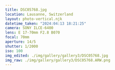 ```yaml
---
title: DSC05768.jpg
location: Lausanne, Switzerland
layout: photo-vertical.njk
datetime_taken: "2024:04:13 18:21:25"
camera: SONY ILCE-6400
lens: E 17-70mm F2.8 B070
focal: 70mm
aperture: 14/5
shutter: 1/2000
iso: 100
img_edited: ./img/gallery/gallery3/DSC05768.jpg
img_raw: ./img/gallery/gallery3/DSC05768.ARW.png
---
```

